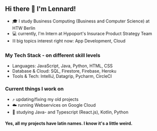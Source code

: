 ## Hi there 👋 I'm Lennard!

- 🎓 I study Business Computing (Business and Computer Science) at HTW Berlin
- 💻 currently, I'm Intern at Hypoport's Insurace Product Strategy Team
- ⛓️ big topics interest right now: App Development, Cloud

### My Tech Stack - on different skill levels
- Languages: JavaScript, Java, Python, HTML, CSS
- Database & Cloud: SQL, Firestore, Firebase, Heroku
- Tools & Tech: IntelliJ, Datagrip, Pycharm, CircleCI

### Current things I work on
- ⤴️ updating/fixing my old projects
- ☁️ running Webservices on Google Cloud
- 📖 studying Java- and Typescript (React.js), Kotlin, Python

#### Yes, all my projects have latin names. I know it's a little weird.
